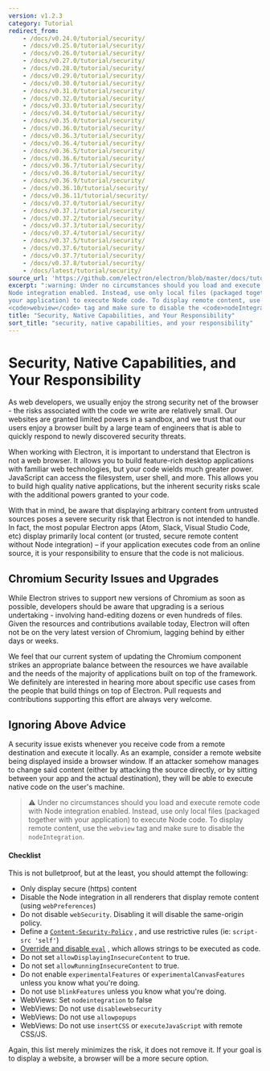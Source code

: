 ```yaml
---
version: v1.2.3
category: Tutorial
redirect_from:
    - /docs/v0.24.0/tutorial/security/
    - /docs/v0.25.0/tutorial/security/
    - /docs/v0.26.0/tutorial/security/
    - /docs/v0.27.0/tutorial/security/
    - /docs/v0.28.0/tutorial/security/
    - /docs/v0.29.0/tutorial/security/
    - /docs/v0.30.0/tutorial/security/
    - /docs/v0.31.0/tutorial/security/
    - /docs/v0.32.0/tutorial/security/
    - /docs/v0.33.0/tutorial/security/
    - /docs/v0.34.0/tutorial/security/
    - /docs/v0.35.0/tutorial/security/
    - /docs/v0.36.0/tutorial/security/
    - /docs/v0.36.3/tutorial/security/
    - /docs/v0.36.4/tutorial/security/
    - /docs/v0.36.5/tutorial/security/
    - /docs/v0.36.6/tutorial/security/
    - /docs/v0.36.7/tutorial/security/
    - /docs/v0.36.8/tutorial/security/
    - /docs/v0.36.9/tutorial/security/
    - /docs/v0.36.10/tutorial/security/
    - /docs/v0.36.11/tutorial/security/
    - /docs/v0.37.0/tutorial/security/
    - /docs/v0.37.1/tutorial/security/
    - /docs/v0.37.2/tutorial/security/
    - /docs/v0.37.3/tutorial/security/
    - /docs/v0.37.4/tutorial/security/
    - /docs/v0.37.5/tutorial/security/
    - /docs/v0.37.6/tutorial/security/
    - /docs/v0.37.7/tutorial/security/
    - /docs/v0.37.8/tutorial/security/
    - /docs/latest/tutorial/security/
source_url: 'https://github.com/electron/electron/blob/master/docs/tutorial/security.md'
excerpt: ":warning: Under no circumstances should you load and execute remote code with
Node integration enabled. Instead, use only local files (packaged together with
your application) to execute Node code. To display remote content, use the
<code>webview</code> tag and make sure to disable the <code>nodeIntegration</code>."
title: "Security, Native Capabilities, and Your Responsibility"
sort_title: "security, native capabilities, and your responsibility"
---
```


# Security, Native Capabilities, and Your Responsibility

As web developers, we usually enjoy the strong security net of the browser - the
risks associated with the code we write are relatively small.  Our websites are
granted limited powers in a sandbox, and we trust that our users enjoy a browser
built by a large team of engineers that is able to quickly respond to newly
discovered security threats.

When working with Electron, it is important to understand that Electron is not
a web browser. It allows you to build feature-rich desktop applications with
familiar web technologies, but your code wields much greater power. JavaScript
can access the filesystem, user shell, and more. This allows you to build
high quality native applications, but the inherent security risks scale with the
additional powers granted to your code.

With that in mind, be aware that displaying arbitrary content from untrusted
sources poses a severe security risk that Electron is not intended to handle.
In fact, the most popular Electron apps (Atom, Slack, Visual Studio Code, etc)
display primarily local content (or trusted, secure remote content without Node
integration) – if your application executes code from an online source, it is
your responsibility to ensure that the code is not malicious.

## Chromium Security Issues and Upgrades

While Electron strives to support new versions of Chromium as soon as possible,
developers should be aware that upgrading is a serious undertaking - involving
hand-editing dozens or even hundreds of files. Given the resources and
contributions available today, Electron will often not be on the very latest
version of Chromium, lagging behind by either days or weeks.

We feel that our current system of updating the Chromium component strikes an
appropriate balance between the resources we have available and the needs of the
majority of applications built on top of the framework. We definitely are
interested in hearing more about specific use cases from the people that build
things on top of Electron. Pull requests and contributions supporting this
effort are always very welcome.

## Ignoring Above Advice
A security issue exists whenever you receive code from a remote destination and
execute it locally. As an example, consider a remote website being displayed
inside a browser window. If an attacker somehow manages to change said content
(either by attacking the source directly, or by sitting between your app and
the actual destination), they will be able to execute native code on the user's
machine.

> :warning: Under no circumstances should you load and execute remote code with
Node integration enabled. Instead, use only local files (packaged together with
your application) to execute Node code. To display remote content, use the
`webview` tag and make sure to disable the `nodeIntegration`.

#### Checklist
This is not bulletproof, but at the least, you should attempt the following:

* Only display secure (https) content
* Disable the Node integration in all renderers that display remote content
  (using `webPreferences`)
* Do not disable `webSecurity`. Disabling it will disable the same-origin policy.
* Define a [`Content-Security-Policy`](http://www.html5rocks.com/en/tutorials/security/content-security-policy/)
, and use restrictive rules (ie: `script-src 'self'`)
* [Override and disable `eval`](https://github.com/nylas/N1/blob/0abc5d5defcdb057120d726b271933425b75b415/static/index.js#L6)
, which allows strings to be executed as code.
* Do not set `allowDisplayingInsecureContent` to true.
* Do not set `allowRunningInsecureContent` to true.
* Do not enable `experimentalFeatures` or `experimentalCanvasFeatures` unless
  you know what you're doing.
* Do not use `blinkFeatures` unless you know what you're doing.
* WebViews: Set `nodeintegration` to false
* WebViews: Do not use `disablewebsecurity`
* WebViews: Do not use `allowpopups`
* WebViews: Do not use `insertCSS` or `executeJavaScript` with remote CSS/JS.

Again, this list merely minimizes the risk, it does not remove it. If your goal
is to display a website, a browser will be a more secure option.

